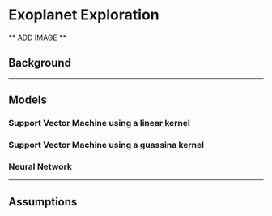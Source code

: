# Exoplanet Exploration

** ADD IMAGE ** 

## Background 

- - - 

## Models

### Support Vector Machine using a linear kernel

### Support Vector Machine using a guassina kernel 

### Neural Network

- - - 

## Assumptions

